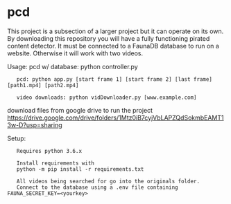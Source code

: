 # pcd
This project is a subsection of a larger project but it can operate on its own. By downloading this repository you will have a fully functioning pirated content detector. It must be connected to a FaunaDB database to run on a website. Otherwise it will work with two videos. 

Usage: 
       pcd w/ database: python controller.py 
       
       pcd: python app.py [start frame 1] [start frame 2] [last frame] [path1.mp4] [path2.mp4] 

       video downloads: python vidDownloader.py [www.example.com]
       
   

download files from google drive to run the project
https://drive.google.com/drive/folders/1Mtz0iB7cyjVbLAPZQdSokmbEAMT13w-D?usp=sharing

Setup: 
       
       Requires python 3.6.x  
       
       Install requirements with  
       python -m pip install -r requirements.txt
       
       All videos being searched for go into the originals folder.
       Connect to the database using a .env file containing FAUNA_SECRET_KEY=<yourkey>

